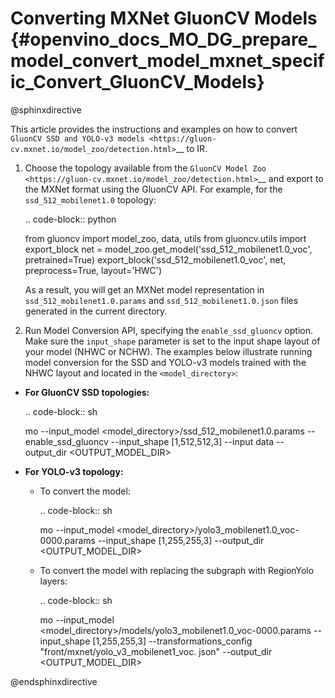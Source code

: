 # Converting MXNet GluonCV Models {#openvino_docs_MO_DG_prepare_model_convert_model_mxnet_specific_Convert_GluonCV_Models}

@sphinxdirective

This article provides the instructions and examples on how to convert `GluonCV SSD and YOLO-v3 models <https://gluon-cv.mxnet.io/model_zoo/detection.html>`__ to IR.

1. Choose the topology available from the `GluonCV Model Zoo <https://gluon-cv.mxnet.io/model_zoo/detection.html>`__ and export to the MXNet format using the GluonCV API. For example, for the ``ssd_512_mobilenet1.0`` topology:

   .. code-block:: python

      from gluoncv import model_zoo, data, utils
      from gluoncv.utils import export_block
      net = model_zoo.get_model('ssd_512_mobilenet1.0_voc', pretrained=True)
      export_block('ssd_512_mobilenet1.0_voc', net, preprocess=True, layout='HWC')

   As a result, you will get an MXNet model representation in ``ssd_512_mobilenet1.0.params`` and ``ssd_512_mobilenet1.0.json`` files generated in the current directory.

2. Run Model Conversion API, specifying the ``enable_ssd_gluoncv`` option. Make sure the ``input_shape`` parameter is set to the input shape layout of your model (NHWC or NCHW). The examples below illustrate running model conversion for the SSD and YOLO-v3 models trained with the NHWC layout and located in the ``<model_directory>``:

* **For GluonCV SSD topologies:**

  .. code-block:: sh

     mo --input_model <model_directory>/ssd_512_mobilenet1.0.params --enable_ssd_gluoncv --input_shape [1,512,512,3] --input data --output_dir <OUTPUT_MODEL_DIR>

* **For YOLO-v3 topology:**

  * To convert the model:

    .. code-block:: sh

       mo --input_model <model_directory>/yolo3_mobilenet1.0_voc-0000.params  --input_shape [1,255,255,3] --output_dir <OUTPUT_MODEL_DIR>

  * To convert the model with replacing the subgraph with RegionYolo layers:

    .. code-block:: sh

       mo --input_model <model_directory>/models/yolo3_mobilenet1.0_voc-0000.params  --input_shape [1,255,255,3] --transformations_config "front/mxnet/yolo_v3_mobilenet1_voc.  json" --output_dir <OUTPUT_MODEL_DIR>


@endsphinxdirective
